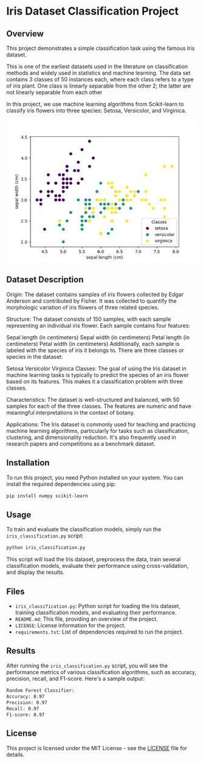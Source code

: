 # Iris Dataset Classification Project

## Overview
This project demonstrates a simple classification task using the famous Iris dataset.

This is one of the earliest datasets used in the literature on classification methods and widely used in statistics and machine learning.  The data set contains 3 classes of 50 instances each, where each class refers to a type of iris plant.  One class is linearly separable from the other 2; the latter are not linearly separable from each other

In this project, we use machine learning algorithms from Scikit-learn to classify iris flowers into three species: Setosa, Versicolor, and Virginica.

![Iris Flowers](images/iris_visual.png)

## Dataset Description
Origin: The dataset contains samples of iris flowers collected by Edgar Anderson and contributed by Fisher. It was collected to quantify the morphologic variation of iris flowers of three related species.

Structure: The dataset consists of 150 samples, with each sample representing an individual iris flower. Each sample contains four features:

Sepal length (in centimeters)
Sepal width (in centimeters)
Petal length (in centimeters)
Petal width (in centimeters)
Additionally, each sample is labeled with the species of iris it belongs to. There are three classes or species in the dataset:

Setosa
Versicolor
Virginica
Classes: The goal of using the Iris dataset in machine learning tasks is typically to predict the species of an iris flower based on its features. This makes it a classification problem with three classes.

Characteristics: The dataset is well-structured and balanced, with 50 samples for each of the three classes. The features are numeric and have meaningful interpretations in the context of botany.

Applications: The Iris dataset is commonly used for teaching and practicing machine learning algorithms, particularly for tasks such as classification, clustering, and dimensionality reduction. It's also frequently used in research papers and competitions as a benchmark dataset.


## Installation
To run this project, you need Python installed on your system. You can install the required dependencies using pip:

```bash
pip install numpy scikit-learn
```

## Usage
To train and evaluate the classification models, simply run the `iris_classification.py` script:

```bash
python iris_classification.py
```

This script will load the Iris dataset, preprocess the data, train several classification models, evaluate their performance using cross-validation, and display the results.

## Files
- `iris_classification.py`: Python script for loading the Iris dataset, training classification models, and evaluating their performance.
- `README.md`: This file, providing an overview of the project.
- `LICENSE`: License information for the project.
- `requirements.txt`: List of dependencies required to run the project.

## Results
After running the `iris_classification.py` script, you will see the performance metrics of various classification algorithms, such as accuracy, precision, recall, and F1-score. Here's a sample output:

```
Random Forest Classifier:
Accuracy: 0.97
Precision: 0.97
Recall: 0.97
F1-score: 0.97
```

## License
This project is licensed under the MIT License - see the [LICENSE](LICENSE) file for details.
